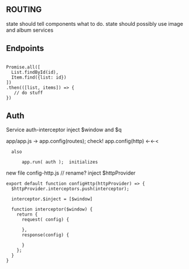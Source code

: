 ## ROUTING

state should tell components what to do.
state should possibly use image and album services

## Endpoints
```

Promise.all([
  List.findById(id),
  Item.find({list: id})
])
.then(([list, items]) => {
   // do stuff
})

```

## Auth

Service auth-interceptor
  inject $window and $q

app/app.js -> app.config(routes); check!
              app.config(http) <-<-<

      also

          app.run( auth );  initializes

new file config-http.js  // rename?
    inject $httpProvider

    export default function configHttp(httpProvider) => {
      $httpProvider.interceptors.push(interceptor);

      interceptor.$inject = [$window]

      function interceptor($window) {
        return {
          request( config) {

          },
          response(config) {

          }
        };
      }
    }

